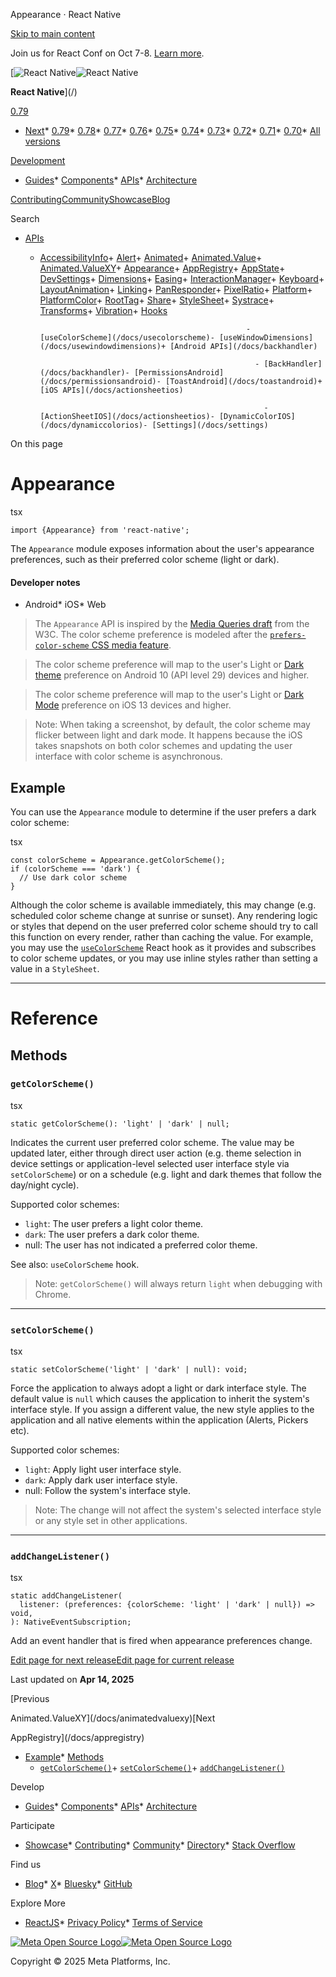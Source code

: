 Appearance · React Native

[Skip to main content](#__docusaurus_skipToContent_fallback)

Join us for React Conf on Oct 7-8. [Learn more](https://conf.react.dev).

[![React Native](/img/header_logo.svg)![React Native](/img/header_logo.svg)

**React Native**](/)

[0.79](/docs/appearance)

* [Next](/docs/next/appearance)* [0.79](/docs/appearance)* [0.78](/docs/0.78/appearance)* [0.77](/docs/0.77/appearance)* [0.76](/docs/0.76/appearance)* [0.75](/docs/0.75/appearance)* [0.74](/docs/0.74/appearance)* [0.73](/docs/0.73/appearance)* [0.72](/docs/0.72/appearance)* [0.71](/docs/0.71/appearance)* [0.70](/docs/0.70/appearance)* [All versions](/versions)

[Development](#)

* [Guides](/docs/getting-started)* [Components](/docs/components-and-apis)* [APIs](/docs/accessibilityinfo)* [Architecture](/architecture/overview)

[Contributing](/contributing/overview)[Community](/community/overview)[Showcase](/showcase)[Blog](/blog)

Search

* [APIs](/docs/accessibilityinfo)

  + [AccessibilityInfo](/docs/accessibilityinfo)+ [Alert](/docs/alert)+ [Animated](/docs/animated)+ [Animated.Value](/docs/animatedvalue)+ [Animated.ValueXY](/docs/animatedvaluexy)+ [Appearance](/docs/appearance)+ [AppRegistry](/docs/appregistry)+ [AppState](/docs/appstate)+ [DevSettings](/docs/devsettings)+ [Dimensions](/docs/dimensions)+ [Easing](/docs/easing)+ [InteractionManager](/docs/interactionmanager)+ [Keyboard](/docs/keyboard)+ [LayoutAnimation](/docs/layoutanimation)+ [Linking](/docs/linking)+ [PanResponder](/docs/panresponder)+ [PixelRatio](/docs/pixelratio)+ [Platform](/docs/platform)+ [PlatformColor](/docs/platformcolor)+ [RootTag](/docs/roottag)+ [Share](/docs/share)+ [StyleSheet](/docs/stylesheet)+ [Systrace](/docs/systrace)+ [Transforms](/docs/transforms)+ [Vibration](/docs/vibration)+ [Hooks](/docs/usecolorscheme)

                                                      - [useColorScheme](/docs/usecolorscheme)- [useWindowDimensions](/docs/usewindowdimensions)+ [Android APIs](/docs/backhandler)

                                                        - [BackHandler](/docs/backhandler)- [PermissionsAndroid](/docs/permissionsandroid)- [ToastAndroid](/docs/toastandroid)+ [iOS APIs](/docs/actionsheetios)

                                                          - [ActionSheetIOS](/docs/actionsheetios)- [DynamicColorIOS](/docs/dynamiccolorios)- [Settings](/docs/settings)

On this page

Appearance
==========

tsx

```
import {Appearance} from 'react-native';  

```

The `Appearance` module exposes information about the user's appearance preferences, such as their preferred color scheme (light or dark).

#### Developer notes[​](#developer-notes "Direct link to Developer notes")

* Android* iOS* Web

> The `Appearance` API is inspired by the [Media Queries draft](https://drafts.csswg.org/mediaqueries-5/) from the W3C. The color scheme preference is modeled after the [`prefers-color-scheme` CSS media feature](https://developer.mozilla.org/en-US/docs/Web/CSS/@media/prefers-color-scheme).

> The color scheme preference will map to the user's Light or [Dark theme](https://developer.android.com/guide/topics/ui/look-and-feel/darktheme) preference on Android 10 (API level 29) devices and higher.

> The color scheme preference will map to the user's Light or [Dark Mode](https://developer.apple.com/design/human-interface-guidelines/ios/visual-design/dark-mode/) preference on iOS 13 devices and higher.

> Note: When taking a screenshot, by default, the color scheme may flicker between light and dark mode. It happens because the iOS takes snapshots on both color schemes and updating the user interface with color scheme is asynchronous.

Example[​](#example "Direct link to Example")
---------------------------------------------

You can use the `Appearance` module to determine if the user prefers a dark color scheme:

tsx

```
const colorScheme = Appearance.getColorScheme();  
if (colorScheme === 'dark') {  
  // Use dark color scheme  
}  

```

Although the color scheme is available immediately, this may change (e.g. scheduled color scheme change at sunrise or sunset). Any rendering logic or styles that depend on the user preferred color scheme should try to call this function on every render, rather than caching the value. For example, you may use the [`useColorScheme`](/docs/usecolorscheme) React hook as it provides and subscribes to color scheme updates, or you may use inline styles rather than setting a value in a `StyleSheet`.

---

Reference
=========

Methods[​](#methods "Direct link to Methods")
---------------------------------------------

### `getColorScheme()`[​](#getcolorscheme "Direct link to getcolorscheme")

tsx

```
static getColorScheme(): 'light' | 'dark' | null;  

```

Indicates the current user preferred color scheme. The value may be updated later, either through direct user action (e.g. theme selection in device settings or application-level selected user interface style via `setColorScheme`) or on a schedule (e.g. light and dark themes that follow the day/night cycle).

Supported color schemes:

* `light`: The user prefers a light color theme.
* `dark`: The user prefers a dark color theme.
* null: The user has not indicated a preferred color theme.

See also: `useColorScheme` hook.

> Note: `getColorScheme()` will always return `light` when debugging with Chrome.

---

### `setColorScheme()`[​](#setcolorscheme "Direct link to setcolorscheme")

tsx

```
static setColorScheme('light' | 'dark' | null): void;  

```

Force the application to always adopt a light or dark interface style. The default value is `null` which causes the application to inherit the system's interface style. If you assign a different value, the new style applies to the application and all native elements within the application (Alerts, Pickers etc).

Supported color schemes:

* `light`: Apply light user interface style.
* `dark`: Apply dark user interface style.
* null: Follow the system's interface style.

> Note: The change will not affect the system's selected interface style or any style set in other applications.

---

### `addChangeListener()`[​](#addchangelistener "Direct link to addchangelistener")

tsx

```
static addChangeListener(  
  listener: (preferences: {colorScheme: 'light' | 'dark' | null}) => void,  
): NativeEventSubscription;  

```

Add an event handler that is fired when appearance preferences change.

[Edit page for next release](https://github.com/facebook/react-native-website/edit/main/docs/appearance.md)[Edit page for current release](https://github.com/facebook/react-native-website/edit/main/website/versioned_docs/version-0.79/appearance.md)

Last updated on **Apr 14, 2025**

[Previous

Animated.ValueXY](/docs/animatedvaluexy)[Next

AppRegistry](/docs/appregistry)

* [Example](#example)* [Methods](#methods)
    + [`getColorScheme()`](#getcolorscheme)+ [`setColorScheme()`](#setcolorscheme)+ [`addChangeListener()`](#addchangelistener)

Develop

* [Guides](/docs/getting-started)* [Components](/docs/components-and-apis)* [APIs](/docs/accessibilityinfo)* [Architecture](/architecture/overview)

Participate

* [Showcase](/showcase)* [Contributing](/contributing/overview)* [Community](/community/overview)* [Directory](https://reactnative.directory/)* [Stack Overflow](https://stackoverflow.com/questions/tagged/react-native)

Find us

* [Blog](/blog)* [X](https://x.com/reactnative)* [Bluesky](https://bsky.app/profile/reactnative.dev)* [GitHub](https://github.com/facebook/react-native)

Explore More

* [ReactJS](https://react.dev/)* [Privacy Policy](https://opensource.fb.com/legal/privacy/)* [Terms of Service](https://opensource.fb.com/legal/terms/)

[![Meta Open Source Logo](/img/oss_logo.svg)![Meta Open Source Logo](/img/oss_logo.svg)](https://opensource.fb.com/)

Copyright © 2025 Meta Platforms, Inc.